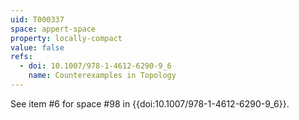 ```yaml
---
uid: T000337
space: appert-space
property: locally-compact
value: false
refs:
  - doi: 10.1007/978-1-4612-6290-9_6
    name: Counterexamples in Topology
---
```

See item #6 for space #98 in {{doi:10.1007/978-1-4612-6290-9_6}}.
